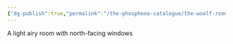 ```yaml
---
{"dg-publish":true,"permalink":"/the-phosphene-catalogue/the-woolf-room/","tags":["tpc-location"]}
---
```



A light airy room with north-facing windows
